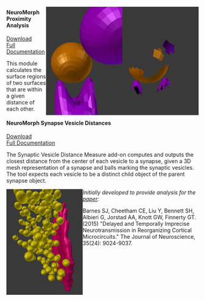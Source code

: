 <img src="proximity_after.png" width="200" align="right"><img src="proximity_before.png" width="200" align="right">

#### NeuroMorph Proximity Analysis   
[Download](http://raw.githubusercontent.com/ajorstad/NeuroMorph/master/NeuroMorph_Proximity_Analysis/NeuroMorph_Proximity_Analysis.py)  
[Full Documentation](https://wiki.blender.org/index.php/Extensions:2.6/Py/Scripts/NeuroMorph/Proximity_Analysis_Tools)  

This module calculates the surface regions of two surfaces that are within a given distance of each other.


#### NeuroMorph Synapse Vesicle Distances   
[Download](http://dstats.net/download/http://github.com/ajorstad/NeuroMorph/raw/master/NeuroMorph_Proximity_Analysis/NeuroMorph_Vesicle_Distance.py)  
[Full Documentation](https://wiki.blender.org/index.php/Extensions:2.6/Py/Scripts/NeuroMorph/Proximity_Analysis_Tools)  

The Synaptic Vesicle Distance Measure add-on computes and outputs the closest distance from the center of each vesicle to a synapse, given a 3D mesh representation of a synapse and balls marking the synaptic vesicles.  The tool expects each vesicle to be a distinct child object of the parent synapse object.

<img src="synapse_and_vesicles.png" width="200" align="left">

*Initially developed to provide analysis for the [paper](http://www.jneurosci.org/content/35/24/9024):*

Barnes SJ, Cheetham CE, Liu Y, Bennett SH, Albieri G, Jorstad AA, Knott GW, Finnerty GT.  (2015)  "Delayed and Temporally Imprecise Neurotransmission in Reorganizing Cortical Microcircuits." The Journal of Neuroscience, 35(24): 9024-9037.

